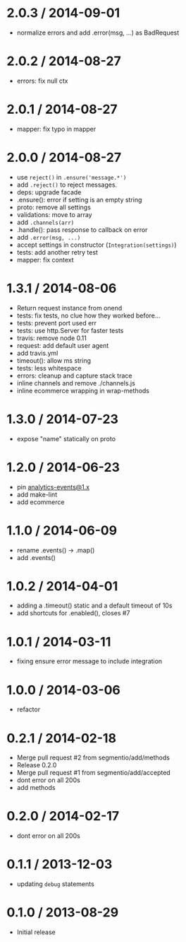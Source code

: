 
2.0.3 / 2014-09-01
==================

 * normalize errors and add .error(msg, ...) as BadRequest

2.0.2 / 2014-08-27
==================

 * errors: fix null ctx

2.0.1 / 2014-08-27
==================

 * mapper: fix typo in mapper

2.0.0 / 2014-08-27
==================

 * use `reject()` in `.ensure('message.*')`
 * add `.reject()` to reject messages.
 * deps: upgrade facade
 * .ensure(): error if setting is an empty string
 * proto: remove all settings
 * validations: move to array
 * add `.channels(arr)`
 * .handle(): pass response to callback on error
 * add `.error(msg, ...)`
 * accept settings in constructor (`Integration(settings)`)
 * tests: add another retry test
 * mapper: fix context

1.3.1 / 2014-08-06
==================

  * Return request instance from onend
  * tests: fix tests, no clue how they worked before...
  * tests: prevent port used err
  * tests: use http.Server for faster tests
  * travis: remove node 0.11
  * request: add default user agent
  * add travis.yml
  * timeout(): allow ms string
  * tests: less whitespace
  * errors: cleanup and capture stack trace
  * inline channels and remove ./channels.js
  * inline ecommerce wrapping in wrap-methods

1.3.0 / 2014-07-23
==================

 * expose "name" statically on proto

1.2.0 / 2014-06-23
==================

 * pin analytics-events@1.x
 * add make-lint
 * add ecommerce

1.1.0 / 2014-06-09
==================

 * rename .events() -> .map()
 * add .events()

1.0.2 / 2014-04-01
==================

 * adding a .timeout() static and a default timeout of 10s
 * add shortcuts for .enabled(), closes #7

1.0.1 / 2014-03-11
==================

 * fixing ensure error message to include integration

1.0.0 / 2014-03-06
==================

 * refactor

0.2.1 / 2014-02-18
==================

 * Merge pull request #2 from segmentio/add/methods
 * Release 0.2.0
 * Merge pull request #1 from segmentio/add/accepted
 * dont error on all 200s
 * add methods

0.2.0 / 2014-02-17
==================

 * dont error on all 200s

0.1.1 / 2013-12-03
==================

  * updating `debug` statements

0.1.0 / 2013-08-29
==================

  * Initial release
